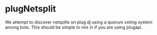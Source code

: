 plugNetsplit
============

We attempt to discover netsplits on plug.dj using a quorum voting system among bots.
This should be simple to mix in if you are using plugapi.
